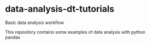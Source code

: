 # data-analysis-dt-tutorials

Basic data analysis workflow

This repository contains some examples of data analysis with python pandas
